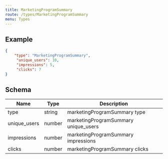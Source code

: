 ```yaml
---
title: MarketingProgramSummary
route: /types/MarketingProgramSummary
menu: Types
---
```

## Example

```json
{
    "type": "MarketingProgramSummary",
     "unique_users": 10,
     "impressions": 5,
     "clicks": 7
}
```
## Schema

| Name | Type | Description |
|---|---|---|
| type | string | marketingProgramSummary type |
| unique_users | number  | marketingProgramSummary unique_users |
| impressions | number | marketingProgramSummary impressions |
| clicks | number | marketingProgramSummary clicks |


